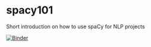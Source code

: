 # spacy101
Short introduction on how to use spaCy for NLP projects

[![Binder](https://mybinder.org/badge_logo.svg)](https://mybinder.org/v2/gh/gesiscss/spacy101/4348ee8e7c7cef98990ee5d4f4ff494df48bc31e?filepath=Intro%20to%20NLP%20with%20spaCy.ipynb)
